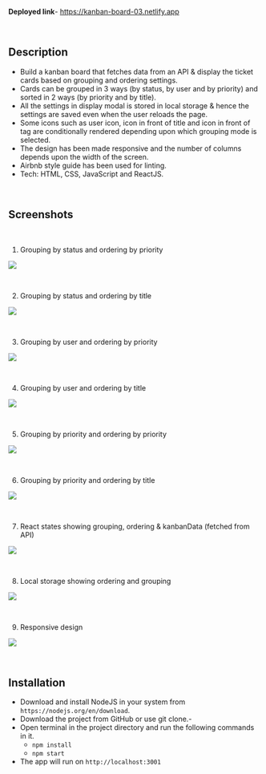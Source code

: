**Deployed link**- https://kanban-board-03.netlify.app

<br>

## Description

- Build a kanban board that fetches data from an API & display the ticket cards based on grouping and ordering settings. 
- Cards can be grouped in 3 ways (by status, by user and by priority) and sorted in 2 ways (by priority and by title).
- All the settings in display modal is stored in local storage & hence the settings are saved even when the user reloads the page.
- Some icons such as user icon, icon in front of title and icon in front of tag are conditionally rendered depending upon which grouping mode is selected.
- The design has been made responsive and the number of columns depends upon the width of the screen.
- Airbnb style guide has been used for linting.
- Tech: HTML, CSS, JavaScript and ReactJS.

<br>

## Screenshots

<br>

1. Grouping by status and ordering by priority

![](https://github.com/yashverma03/kanban-board/assets/94443269/9145ed90-1624-42cc-ace1-3ae8531a3ae8)

<br>

2. Grouping by status and ordering by title

![](https://github.com/yashverma03/kanban-board/assets/94443269/c2c28f52-55c6-4998-b55c-2d8bb580183f)

<br>

3. Grouping by user and ordering by priority


![](https://github.com/yashverma03/kanban-board/assets/94443269/3ec2c49c-c062-4404-b22c-64858e31af6f)

<br>

4. Grouping by user and ordering by title

![](https://github.com/yashverma03/kanban-board/assets/94443269/ce610011-4b56-45c8-96c9-988bb1979ca9)

<br>

5. Grouping by priority and ordering by priority

![](https://github.com/yashverma03/kanban-board/assets/94443269/3cd40690-349c-403a-84b4-06081776a2b3)

<br>

6. Grouping by priority and ordering by title

![](https://github.com/yashverma03/kanban-board/assets/94443269/100a116f-1cf2-4b68-a7d6-a648b4ec4899)

<br>

7. React states showing grouping, ordering & kanbanData (fetched from API)

![](https://github.com/yashverma03/kanban-board/assets/94443269/67bf8b84-91af-4700-83b9-d3d465b7e44c)

<br>

8. Local storage showing ordering and grouping

![](https://github.com/yashverma03/kanban-board/assets/94443269/6f45b8a8-30f5-4eb9-ad60-af237d19ba88)

<br>

9. Responsive design

![](https://github.com/yashverma03/kanban-board/assets/94443269/e8664de0-eff2-426c-adba-e86b9f881e07)

<br>

## Installation

- Download and install NodeJS in your system from `https://nodejs.org/en/download`.
- Download the project from GitHub or use git clone.- 
- Open terminal in the project directory and run the following commands in it.
  - `npm install`
  - `npm start`
- The app will run on `http://localhost:3001`
